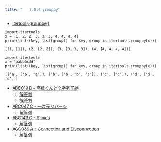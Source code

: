 ```yaml
---
title: "　　7.8.4 groupby"
---
```


* [itertools.groupby()](https://docs.python.org/ja/3/library/itertools.html#itertools.groupby)

```python:サンプルコード
import itertools
x = [1, 2, 2, 3, 3, 3, 4, 4, 4, 4]
print(list((key, list(group)) for key, group in itertools.groupby(x)))
```

```text:実行結果
[(1, [1]), (2, [2, 2]), (3, [3, 3, 3]), (4, [4, 4, 4, 4])]
```

```python:サンプルコード
import itertools
x = "aabbbcdd"
print(list((key, list(group)) for key, group in itertools.groupby(x)))
```

```text:実行結果
[('a', ['a', 'a']), ('b', ['b', 'b', 'b']), ('c', ['c']), ('d', ['d', 'd'])]
```

- [ABC019 B - 高橋くんと文字列圧縮](https://atcoder.jp/contests/abc019/tasks/abc019_2)
    - [解答例](https://atcoder.jp/contests/abc019/submissions/18293142)
    - [解答例](https://atcoder.jp/contests/abc019/submissions/18293116)
- [ABC047 C - 一次元リバーシ](https://atcoder.jp/contests/abc047/tasks/arc063_a)
    - [解答例](https://atcoder.jp/contests/abc047/submissions/18293199)
- [ABC143 C - Slimes](https://atcoder.jp/contests/abc143/tasks/abc143_c)
    - [解答例](https://atcoder.jp/contests/abc143/submissions/18082654)
- [AGC039 A - Connection and Disconnection](https://atcoder.jp/contests/agc039/tasks/agc039_a)
    - [解答例](https://atcoder.jp/contests/agc039/submissions/14865947)
